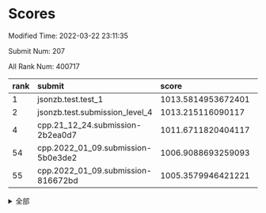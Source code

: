 # Scores

Modified Time: 2022-03-22 23:11:35

Submit Num: 207

All Rank Num: 400717

| rank |               submit               |       score        |       sigma        | pk_num |
| :--- | :--------------------------------- | :----------------- | :----------------- | :----- |
| 1    | jsonzb.test.test_1                 | 1013.5814953672401 | 0.8216092976839474 | 7731   |
| 2    | jsonzb.test.submission_level_4     | 1013.215116090117  | 0.8092307772184103 | 7744   |
| 4    | cpp.21_12_24.submission-2b2ea0d7   | 1011.6711820404117 | 0.7872308181584692 | 7746   |
| 54   | cpp.2022_01_09.submission-5b0e3de2 | 1006.9088693259093 | 0.7307318026880892 | 7741   |
| 55   | cpp.2022_01_09.submission-816672bd | 1005.3579946421221 | 0.7216710260985973 | 7745   |


<details>
<summary>全部</summary>

| rank |                 submit                 |       score        |       sigma        | pk_num |
| :--- | :------------------------------------- | :----------------- | :----------------- | :----- |
| 1    | jsonzb.test.test_1                     | 1013.5814953672401 | 0.8216092976839474 | 7731   |
| 2    | jsonzb.test.submission_level_4         | 1013.215116090117  | 0.8092307772184103 | 7744   |
| 3    | gobigger.level_3.submission_level_3_33 | 1011.7815714704876 | 0.7754382450281788 | 7743   |
| 4    | cpp.21_12_24.submission-2b2ea0d7       | 1011.6711820404117 | 0.7872308181584692 | 7746   |
| 5    | gobigger.level_3.submission_level_3_24 | 1011.5730079299028 | 0.784806629986325  | 7744   |
| 6    | gobigger.level_3.submission_level_3_39 | 1011.4857416124921 | 0.7612040544186105 | 7739   |
| 7    | gobigger.level_3.submission_level_3_40 | 1011.4463750592136 | 0.7831563648925944 | 7741   |
| 8    | gobigger.level_3.submission_level_3_43 | 1011.1711198838041 | 0.7769890857883093 | 7740   |
| 9    | gobigger.level_3.submission_level_3_3  | 1011.0656407743626 | 0.7778371371592971 | 7745   |
| 10   | gobigger.level_3.submission_level_3_30 | 1010.9702523031397 | 0.7741466122048131 | 7747   |
| 11   | gobigger.level_3.submission_level_3_29 | 1010.8999782740406 | 0.7584392813869428 | 7744   |
| 12   | gobigger.level_3.submission_level_3_36 | 1010.8501710084529 | 0.7586779311898318 | 7745   |
| 13   | gobigger.level_3.submission_level_3_5  | 1010.8141424157974 | 0.7603694741001955 | 7744   |
| 14   | gobigger.level_3.submission_level_3_44 | 1010.7983755534107 | 0.7636322498793418 | 7746   |
| 15   | gobigger.level_3.submission_level_3_34 | 1010.7520162137345 | 0.7738840683754515 | 7741   |
| 16   | gobigger.level_3.submission_level_3_27 | 1010.6319465326712 | 0.7456219940457981 | 7746   |
| 17   | gobigger.level_3.submission_level_3_47 | 1010.4920137071767 | 0.7698229326555026 | 7745   |
| 18   | gobigger.level_3.submission_level_3_49 | 1010.4494511728178 | 0.7531775054671175 | 7743   |
| 19   | gobigger.level_3.submission_level_3_18 | 1010.43393418073   | 0.7647621930157125 | 7746   |
| 20   | gobigger.level_3.submission_level_3_10 | 1010.4232641432127 | 0.755563580411008  | 7743   |
| 21   | gobigger.level_3.submission_level_3_6  | 1010.4127884029276 | 0.7709011014632248 | 7743   |
| 22   | gobigger.level_3.submission_level_3_48 | 1010.1663494115122 | 0.741004674615009  | 7744   |
| 23   | gobigger.level_3.submission_level_3_14 | 1010.1619870512345 | 0.76560286417269   | 7738   |
| 24   | gobigger.level_3.submission_level_3_26 | 1010.136002012024  | 0.76505442952505   | 7740   |
| 25   | gobigger.level_3.submission_level_3_15 | 1010.0809693365729 | 0.7675646169361142 | 7741   |
| 26   | gobigger.level_3.submission_level_3_35 | 1010.0738457717804 | 0.731054444465862  | 7747   |
| 27   | gobigger.level_3.submission_level_3_4  | 1010.0487450605877 | 0.7375636136796966 | 7740   |
| 28   | gobigger.level_3.submission_level_3_0  | 1009.8332425437255 | 0.7543381352160422 | 7742   |
| 29   | gobigger.level_3.submission_level_3_11 | 1009.7802245841692 | 0.7679901270784982 | 7746   |
| 30   | gobigger.level_3.submission_level_3_37 | 1009.7629783639599 | 0.7422648934760528 | 7743   |
| 31   | gobigger.level_3.submission_level_3_25 | 1009.7545979494442 | 0.7560491221501648 | 7741   |
| 32   | gobigger.level_3.submission_level_3_41 | 1009.6069581430963 | 0.7626965596459968 | 7744   |
| 33   | gobigger.level_3.submission_level_3_21 | 1009.5534858642422 | 0.7634724603547384 | 7743   |
| 34   | gobigger.level_3.submission_level_3_2  | 1009.5526529775261 | 0.7732397403868192 | 7741   |
| 35   | gobigger.level_3.submission_level_3_31 | 1009.3946814584913 | 0.7454259240622384 | 7744   |
| 36   | gobigger.level_3.submission_level_3_17 | 1009.3727396754648 | 0.7470791146762282 | 7744   |
| 37   | gobigger.level_3.submission_level_3_16 | 1009.3522343755641 | 0.7520214102062592 | 7745   |
| 38   | gobigger.level_3.submission_level_3_22 | 1009.3430921821473 | 0.754257786459643  | 7742   |
| 39   | gobigger.level_3.submission_level_3_8  | 1009.2789152077329 | 0.7409946405859563 | 7744   |
| 40   | gobigger.level_3.submission_level_3_12 | 1009.1878220010988 | 0.7486975792147353 | 7746   |
| 41   | gobigger.level_3.submission_level_3_9  | 1009.157920656728  | 0.7604514599142137 | 7742   |
| 42   | gobigger.level_3.submission_level_3_7  | 1009.1485675258659 | 0.7588299541472772 | 7749   |
| 43   | gobigger.level_3.submission_level_3_1  | 1009.0818261894002 | 0.7719841562077963 | 7738   |
| 44   | gobigger.level_3.submission_level_3_19 | 1009.0804559460088 | 0.7516395571988562 | 7742   |
| 45   | gobigger.level_3.submission_level_3_42 | 1009.0755109974914 | 0.7576869091733606 | 7743   |
| 46   | gobigger.level_3.submission_level_3_23 | 1009.0458240820702 | 0.7428448427658116 | 7743   |
| 47   | gobigger.level_3.submission_level_3_20 | 1008.9614592063084 | 0.7429551665667617 | 7745   |
| 48   | gobigger.level_3.submission_level_3_45 | 1008.9390936730226 | 0.7510393091550297 | 7747   |
| 49   | gobigger.level_3.submission_level_3_46 | 1008.9381289663594 | 0.7424587693896174 | 7747   |
| 50   | gobigger.level_3.submission_level_3_32 | 1008.8753655700717 | 0.7793058638655371 | 7747   |
| 51   | gobigger.level_3.submission_level_3_13 | 1008.7877271215192 | 0.7420867230358446 | 7739   |
| 52   | gobigger.level_3.submission_level_3_28 | 1008.7695465204598 | 0.7494925607610126 | 7741   |
| 53   | gobigger.level_3.submission_level_3_38 | 1008.5800512137928 | 0.7381950101531135 | 7742   |
| 54   | cpp.2022_01_09.submission-5b0e3de2     | 1006.9088693259093 | 0.7307318026880892 | 7741   |
| 55   | cpp.2022_01_09.submission-816672bd     | 1005.3579946421221 | 0.7216710260985973 | 7745   |
| 56   | gobigger.level_1.submission_level_1_8  | 1004.8565494460851 | 0.7080173131620846 | 7744   |
| 57   | gobigger.level_1.submission_level_1_12 | 1004.794833707041  | 0.7197254556977883 | 7748   |
| 58   | gobigger.level_1.submission_level_1_27 | 1004.2506731797017 | 0.7238560527563886 | 7745   |
| 59   | gobigger.level_1.submission_level_1_36 | 1004.2129021671768 | 0.704640806914209  | 7742   |
| 60   | gobigger.level_1.submission_level_1_28 | 1004.1599769515843 | 0.7077796270921614 | 7739   |
| 61   | gobigger.level_1.submission_level_1_22 | 1004.111935017182  | 0.7276403377436176 | 7742   |
| 62   | gobigger.level_1.submission_level_1_42 | 1004.058924221339  | 0.7147413465322372 | 7746   |
| 63   | gobigger.level_1.submission_level_1_33 | 1003.9409940704824 | 0.7151987887120737 | 7749   |
| 64   | gobigger.level_1.submission_level_1_41 | 1003.9110535768847 | 0.6994562200931046 | 7742   |
| 65   | gobigger.level_1.submission_level_1_9  | 1003.9014306821946 | 0.703432975116162  | 7745   |
| 66   | gobigger.level_1.submission_level_1_19 | 1003.9004115030043 | 0.7056374442205086 | 7745   |
| 67   | gobigger.level_1.submission_level_1_25 | 1003.8540005800907 | 0.7133301077879104 | 7745   |
| 68   | gobigger.level_1.submission_level_1_15 | 1003.7888992841843 | 0.7158203136514295 | 7749   |
| 69   | gobigger.level_1.submission_level_1_46 | 1003.7114936247311 | 0.7192841683849392 | 7743   |
| 70   | gobigger.level_1.submission_level_1_44 | 1003.5539689984056 | 0.7222088159046035 | 7743   |
| 71   | gobigger.level_1.submission_level_1_30 | 1003.5150513498379 | 0.7236052279190376 | 7734   |
| 72   | gobigger.level_1.submission_level_1_49 | 1003.5137016144727 | 0.712076333704793  | 7745   |
| 73   | gobigger.level_1.submission_level_1_29 | 1003.4811035088267 | 0.7100841899933027 | 7749   |
| 74   | gobigger.level_1.submission_level_1_7  | 1003.4680967451527 | 0.7224826055019253 | 7739   |
| 75   | gobigger.level_1.submission_level_1_26 | 1003.4455818063816 | 0.7204779853310129 | 7745   |
| 76   | gobigger.level_1.submission_level_1_1  | 1003.4186780604189 | 0.7138099255797431 | 7743   |
| 77   | gobigger.level_1.submission_level_1_17 | 1003.3853594749642 | 0.7247187174715141 | 7744   |
| 78   | gobigger.level_1.submission_level_1_40 | 1003.3789028740152 | 0.713530387932538  | 7739   |
| 79   | gobigger.level_1.submission_level_1_13 | 1003.3615801335336 | 0.7206983271985562 | 7743   |
| 80   | gobigger.level_1.submission_level_1_16 | 1003.3613355840255 | 0.7221468664013749 | 7743   |
| 81   | gobigger.level_1.submission_level_1_5  | 1003.3539735381445 | 0.7165453084705992 | 7747   |
| 82   | gobigger.level_1.submission_level_1_23 | 1003.3069844464757 | 0.7155100803947482 | 7743   |
| 83   | gobigger.level_1.submission_level_1_21 | 1003.2813783745779 | 0.7178727110175303 | 7741   |
| 84   | gobigger.level_1.submission_level_1_35 | 1003.2482684151239 | 0.7207308369265899 | 7743   |
| 85   | gobigger.level_1.submission_level_1_32 | 1003.1986238233383 | 0.7107429100532874 | 7743   |
| 86   | gobigger.level_1.submission_level_1_3  | 1003.176772834814  | 0.7204952580333917 | 7743   |
| 87   | gobigger.level_1.submission_level_1_20 | 1003.1497561453969 | 0.7238231233748175 | 7742   |
| 88   | gobigger.level_1.submission_level_1_43 | 1003.0751461728956 | 0.7178197105353756 | 7746   |
| 89   | gobigger.level_1.submission_level_1_24 | 1003.0339714338481 | 0.7124536268224647 | 7745   |
| 90   | gobigger.level_1.submission_level_1_6  | 1002.9569909500801 | 0.7013111974314541 | 7744   |
| 91   | gobigger.level_1.submission_level_1_11 | 1002.878274136236  | 0.7174413518679333 | 7740   |
| 92   | gobigger.level_1.submission_level_1_0  | 1002.8186012810337 | 0.7079617081473377 | 7741   |
| 93   | gobigger.level_1.submission_level_1_14 | 1002.7717026364859 | 0.7017387938373503 | 7744   |
| 94   | gobigger.level_1.submission_level_1_34 | 1002.7536013516105 | 0.7144019565895507 | 7747   |
| 95   | gobigger.level_1.submission_level_1_2  | 1002.7210321070667 | 0.7137541054979195 | 7740   |
| 96   | gobigger.level_1.submission_level_1_38 | 1002.6730105098611 | 0.7185260530179377 | 7747   |
| 97   | gobigger.level_1.submission_level_1_37 | 1002.6253644011672 | 0.7091765593304902 | 7747   |
| 98   | gobigger.level_1.submission_level_1_47 | 1002.5462635797955 | 0.7139373029617488 | 7746   |
| 99   | gobigger.level_1.submission_level_1_39 | 1002.5323848753034 | 0.7170300581530922 | 7747   |
| 100  | gobigger.level_1.submission_level_1_18 | 1002.4840837597375 | 0.7067972429495778 | 7746   |
| 101  | gobigger.level_1.submission_level_1_4  | 1002.2971820914822 | 0.7179688664686625 | 7749   |
| 102  | gobigger.level_1.submission_level_1_48 | 1002.1277931995774 | 0.709294079904537  | 7747   |
| 103  | gobigger.level_1.submission_level_1_10 | 1001.8488515025416 | 0.7085953191782012 | 7739   |
| 104  | gobigger.level_1.submission_level_1_31 | 1001.809360120586  | 0.7170858592171406 | 7745   |
| 105  | gobigger.level_1.submission_level_1_45 | 1001.6674635805659 | 0.7049396479723784 | 7744   |
| 106  | gobigger.random.submission_random_45   | 997.8219025367665  | 0.714712004458581  | 7746   |
| 107  | gobigger.random.submission_random_47   | 997.3681796483261  | 0.7204890369482876 | 7743   |
| 108  | gobigger.random.submission_random_19   | 997.3458922890261  | 0.7083652305160314 | 7740   |
| 109  | gobigger.random.submission_random_43   | 997.1043187270213  | 0.7031351854646121 | 7735   |
| 110  | gobigger.random.submission_random_28   | 997.095012049432   | 0.7110667755611325 | 7748   |
| 111  | gobigger.random.submission_random_2    | 997.0910698756286  | 0.7036869599736412 | 7744   |
| 112  | gobigger.random.submission_random_40   | 996.9415871250173  | 0.7213348468269533 | 7746   |
| 113  | gobigger.random.submission_random_10   | 996.9094841656153  | 0.7169063624146337 | 7743   |
| 114  | gobigger.random.submission_random_44   | 996.8520550281995  | 0.7075018813687144 | 7742   |
| 115  | gobigger.random.submission_random_49   | 996.6961131756648  | 0.70491186768077   | 7744   |
| 116  | gobigger.random.submission_random_31   | 996.6855280689726  | 0.7010828639364085 | 7745   |
| 117  | gobigger.random.submission_random_27   | 996.620318123239   | 0.7030884300428917 | 7744   |
| 118  | gobigger.random.submission_random_8    | 996.6067227629557  | 0.7163491838448405 | 7742   |
| 119  | gobigger.random.submission_random_9    | 996.5557480153557  | 0.7044725551822946 | 7741   |
| 120  | gobigger.random.submission_random_48   | 996.4874930704988  | 0.723860545990697  | 7737   |
| 121  | gobigger.random.submission_random_1    | 996.3971622402062  | 0.7129486756470157 | 7743   |
| 122  | gobigger.random.submission_random_21   | 996.3705577408928  | 0.705808481845927  | 7746   |
| 123  | gobigger.random.submission_random_25   | 996.3437158180532  | 0.7089715742917694 | 7739   |
| 124  | gobigger.random.submission_random_20   | 996.3206924229714  | 0.7142314687867949 | 7743   |
| 125  | gobigger.random.submission_random_32   | 996.2603904076396  | 0.7170692028014742 | 7743   |
| 126  | gobigger.random.submission_random_7    | 996.2514771917248  | 0.717362752967408  | 7746   |
| 127  | gobigger.random.submission_random_3    | 996.245805609639   | 0.7172532897423477 | 7747   |
| 128  | gobigger.random.submission_random_16   | 996.2291320248439  | 0.7099742751515263 | 7743   |
| 129  | gobigger.random.submission_random_18   | 996.2253239645765  | 0.7181153888204005 | 7745   |
| 130  | gobigger.random.submission_random_26   | 996.1136762345005  | 0.7137091477435389 | 7740   |
| 131  | gobigger.random.submission_random_41   | 996.0319175557155  | 0.7222797393664109 | 7741   |
| 132  | gobigger.random.submission_random_15   | 995.9883181924345  | 0.7238929218582167 | 7746   |
| 133  | gobigger.random.submission_random_42   | 995.9721722823824  | 0.72132644969806   | 7745   |
| 134  | gobigger.random.submission_random_14   | 995.9340953586291  | 0.7185161937395602 | 7740   |
| 135  | gobigger.random.submission_random_17   | 995.8924437008744  | 0.7024382282222625 | 7748   |
| 136  | gobigger.random.submission_random_38   | 995.807716826962   | 0.7036610878647319 | 7739   |
| 137  | gobigger.random.submission_random_6    | 995.7828559045685  | 0.705683858536066  | 7745   |
| 138  | gobigger.random.submission_random_22   | 995.7459709345571  | 0.7117624345957647 | 7745   |
| 139  | gobigger.random.submission_random_13   | 995.7142876112521  | 0.7238839532726139 | 7746   |
| 140  | gobigger.random.submission_random_4    | 995.6564884671642  | 0.7282991807618512 | 7743   |
| 141  | gobigger.random.submission_random_39   | 995.6344088919553  | 0.7229401602262261 | 7741   |
| 142  | gobigger.random.submission_random_12   | 995.6016186588339  | 0.7167184138715585 | 7744   |
| 143  | gobigger.random.submission_random_36   | 995.4871745996722  | 0.713028684948789  | 7742   |
| 144  | gobigger.random.submission_random_35   | 995.4234894611726  | 0.7082531967669641 | 7738   |
| 145  | gobigger.random.submission_random_34   | 995.3319766382293  | 0.732217058044915  | 7747   |
| 146  | gobigger.random.submission_random_30   | 995.3138872617043  | 0.7238405976165616 | 7745   |
| 147  | gobigger.random.submission_random_0    | 995.2476549319002  | 0.7123461522712805 | 7744   |
| 148  | gobigger.random.submission_random_46   | 995.2358487884958  | 0.7235053739046421 | 7742   |
| 149  | gobigger.random.submission_random_33   | 995.1924860167791  | 0.704769902663515  | 7738   |
| 150  | gobigger.random.submission_random_29   | 995.1588203235169  | 0.7116722185937866 | 7744   |
| 151  | gobigger.random.submission_random_11   | 995.013309807725   | 0.7187099977970041 | 7747   |
| 152  | gobigger.random.submission_random_24   | 994.9321578633871  | 0.7303915477510519 | 7748   |
| 153  | gobigger.random.submission_random_5    | 994.9248737439369  | 0.7150240623906567 | 7745   |
| 154  | gobigger.random.submission_random_23   | 994.7613799951163  | 0.7197806864493986 | 7745   |
| 155  | gobigger.level_2.submission_level_2_3  | 994.569854414422   | 0.720495622254169  | 7742   |
| 156  | gobigger.random.submission_random_37   | 994.479458243936   | 0.7124342364537916 | 7744   |
| 157  | gobigger.level_2.submission_level_2_16 | 993.9384642335599  | 0.7311610472394091 | 7743   |
| 158  | gobigger.level_2.submission_level_2_15 | 993.344157424216   | 0.7408546479898821 | 7746   |
| 159  | gobigger.level_2.submission_level_2_37 | 993.3039036798979  | 0.7366743969375503 | 7741   |
| 160  | gobigger.level_2.submission_level_2_19 | 993.2226480074336  | 0.743812173782831  | 7739   |
| 161  | gobigger.level_2.submission_level_2_13 | 993.2204376170411  | 0.7432911829054838 | 7747   |
| 162  | gobigger.level_2.submission_level_2_39 | 993.1928478308059  | 0.7543501757805015 | 7739   |
| 163  | gobigger.level_2.submission_level_2_21 | 993.1023109122633  | 0.7271665249208712 | 7747   |
| 164  | gobigger.level_2.submission_level_2_26 | 993.0645846262995  | 0.7267840975316475 | 7747   |
| 165  | gobigger.level_2.submission_level_2_2  | 993.027431877243   | 0.7648313645058588 | 7738   |
| 166  | gobigger.level_2.submission_level_2_48 | 992.9204727675404  | 0.7154026688990598 | 7746   |
| 167  | gobigger.level_2.submission_level_2_36 | 992.8706198380269  | 0.7449307969180405 | 7740   |
| 168  | gobigger.level_2.submission_level_2_47 | 992.8247711295445  | 0.7274247813377199 | 7742   |
| 169  | gobigger.level_2.submission_level_2_41 | 992.7534947239957  | 0.7307400810446238 | 7740   |
| 170  | gobigger.level_2.submission_level_2_30 | 992.7126460808776  | 0.739370083833866  | 7745   |
| 171  | gobigger.level_2.submission_level_2_33 | 992.6528066502084  | 0.750389894364828  | 7742   |
| 172  | gobigger.level_2.submission_level_2_38 | 992.6471684484188  | 0.7362931029127038 | 7745   |
| 173  | gobigger.level_2.submission_level_2_49 | 992.5752032458741  | 0.7436734284896159 | 7742   |
| 174  | gobigger.level_2.submission_level_2_4  | 992.5526460903737  | 0.7429427881595534 | 7739   |
| 175  | gobigger.level_2.submission_level_2_12 | 992.3727065852985  | 0.7400999966779239 | 7750   |
| 176  | gobigger.level_2.submission_level_2_7  | 992.3452092386457  | 0.7368621599688904 | 7743   |
| 177  | gobigger.level_2.submission_level_2_32 | 992.2304241910443  | 0.752279890169573  | 7742   |
| 178  | gobigger.level_2.submission_level_2_42 | 992.2138664520069  | 0.7518110516892088 | 7746   |
| 179  | gobigger.level_2.submission_level_2_44 | 992.1636927480486  | 0.7615104868736345 | 7740   |
| 180  | gobigger.level_2.submission_level_2_10 | 992.1351297752734  | 0.7642855138021396 | 7745   |
| 181  | gobigger.level_2.submission_level_2_24 | 992.0301493115105  | 0.7405894733046146 | 7745   |
| 182  | gobigger.level_2.submission_level_2_17 | 991.9469710768375  | 0.7509272012859023 | 7747   |
| 183  | gobigger.level_2.submission_level_2_29 | 991.9440111672047  | 0.7562554917169435 | 7744   |
| 184  | gobigger.level_2.submission_level_2_25 | 991.8360165509491  | 0.7528342598573089 | 7745   |
| 185  | gobigger.level_2.submission_level_2_40 | 991.818437330227   | 0.7554563655824067 | 7742   |
| 186  | gobigger.level_2.submission_level_2_23 | 991.7889658982224  | 0.7699873160850693 | 7737   |
| 187  | gobigger.level_2.submission_level_2_0  | 991.7672597183586  | 0.7478997269593601 | 7744   |
| 188  | gobigger.level_2.submission_level_2_31 | 991.7645646078556  | 0.7480214841047389 | 7746   |
| 189  | gobigger.level_2.submission_level_2_35 | 991.5040077654304  | 0.7405623082236936 | 7741   |
| 190  | gobigger.level_2.submission_level_2_14 | 991.4469058157428  | 0.7738126531006309 | 7744   |
| 191  | gobigger.level_2.submission_level_2_45 | 991.4299696176583  | 0.7502580417402571 | 7744   |
| 192  | gobigger.level_2.submission_level_2_18 | 991.3514062048706  | 0.7526721936453491 | 7747   |
| 193  | gobigger.level_2.submission_level_2_5  | 991.1892741757681  | 0.7504740615894314 | 7747   |
| 194  | gobigger.level_2.submission_level_2_8  | 991.1735200390962  | 0.7619128245580209 | 7746   |
| 195  | gobigger.level_2.submission_level_2_20 | 991.141114138928   | 0.7411654553114694 | 7742   |
| 196  | gobigger.level_2.submission_level_2_11 | 991.0983535653122  | 0.7588255187125078 | 7743   |
| 197  | gobigger.level_2.submission_level_2_9  | 990.9833798095141  | 0.7406280524614417 | 7742   |
| 198  | gobigger.level_2.submission_level_2_34 | 990.9442770014474  | 0.743817655385071  | 7742   |
| 199  | gobigger.level_2.submission_level_2_43 | 990.7808160055407  | 0.7560306644919232 | 7737   |
| 200  | gobigger.level_2.submission_level_2_1  | 990.7428835056947  | 0.7528854496224876 | 7740   |
| 201  | gobigger.level_2.submission_level_2_6  | 990.5319924324276  | 0.7496255453814727 | 7741   |
| 202  | gobigger.level_2.submission_level_2_22 | 990.4528059760596  | 0.767922991964371  | 7742   |
| 203  | gobigger.level_2.submission_level_2_46 | 990.2486281006052  | 0.7734402209155472 | 7742   |
| 204  | gobigger.level_2.submission_level_2_27 | 990.1814534928145  | 0.7777354777720822 | 7741   |
| 205  | gobigger.level_2.submission_level_2_28 | 989.1958748117897  | 0.7767144981968428 | 7740   |
| 206  | gobigger.none.submission_none_0        | 979.5738379588742  | 1.2319638002067945 | 7743   |
| 207  | gobigger.none.submission_none_1        | 976.2339450538722  | 1.4788114069014184 | 7745   |

</details>